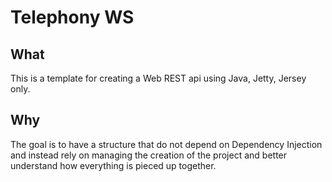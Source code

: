 # Telephony WS

## What
This is a template for creating a Web REST api using Java, Jetty, Jersey only.

## Why
The goal is to have a structure that do not depend on Dependency Injection and instead rely on managing the creation 
of the project and better understand how everything is pieced up together.